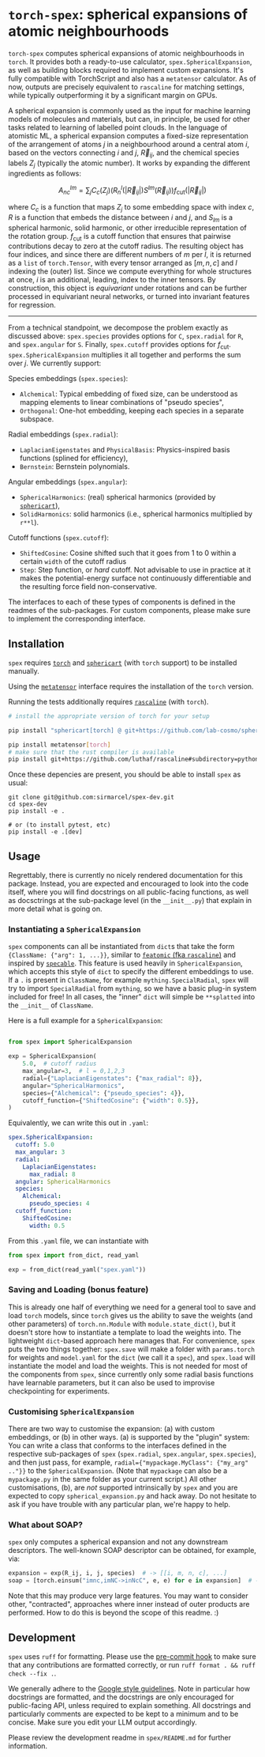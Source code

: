 # `torch-spex`: spherical expansions of atomic neighbourhoods

`torch-spex` computes spherical expansions of atomic neighbourhoods in `torch`. It provides both a ready-to-use calculator, `spex.SphericalExpansion`, as well as building blocks required to implement custom expansions. It's fully compatible with TorchScript and also has a `metatensor` calculator. As of now, outputs are precisely equivalent to `rascaline` for matching settings, while typically outperforming it by a significant margin on GPUs.

A spherical expansion is commonly used as the input for machine learning models of molecules and materials, but can, in principle, be used for other tasks related to learning of labelled point clouds. In the language of atomistic ML, a spherical expansion computes a fixed-size representation of the arrangement of atoms $j$ in a neighbourhood around a central atom $i$, based on the vectors connecting $i$ and $j$, $\vec R_{ij}$, and the chemical species labels $Z_j$ (typically the atomic number). It works by expanding the different ingredients as follows:

```math
A^{lm}_{nc} = \sum_j C_c(Z_j) \left( R^l_n(|\vec R_{ij}|) S^{lm}(\vec R_{ij}) \right) f_{\text{cut}}(|\vec R_{ij}|)
```

where $C_c$ is a function that maps $Z_j$ to some embedding space with index $c$, $R$ is a function that embeds the distance between $i$ and $j$, and $S_{lm}$ is a spherical harmonic, solid harmonic, or other irreducible representation of the rotation group. $f_{\text{cut}}$ is a cutoff function that ensures that pairwise contributions decay to zero at the cutoff radius. The resulting object has four indices, and since there are different numbers of $m$ per $l$, it is returned as a `list` of `torch.Tensor`, with every tensor arranged as $[m, n, c]$ and $l$ indexing the (outer) list. Since we compute everything for whole structures at once, $i$ is an additional, leading, index to the inner tensors. By construction, this object is *equivariant* under rotations and can be further processed in equivariant neural networks, or turned into invariant features for regression.

***

From a technical standpoint, we decompose the problem exactly as discussed above: `spex.species` provides options for `C`, `spex.radial` for `R`, and `spex.angular` for `S`. Finally, `spex.cutoff` provides options for $f_{\text{cut}}$. `spex.SphericalExpansion` multiplies it all together and performs the sum over $j$. We currently support:

Species embeddings (`spex.species`):

- `Alchemical`: Typical embedding of fixed size, can be understood as mapping elements to linear combinations of "pseudo species",
- `Orthogonal`: One-hot embedding, keeping each species in a separate subspace.


Radial embeddings (`spex.radial`):

- `LaplacianEigenstates` and `PhysicalBasis`: Physics-inspired basis functions (splined for efficiency),
- `Bernstein`: Bernstein polynomials.

Angular embeddings (`spex.angular`):

- `SphericalHarmonics`: (real) spherical harmonics (provided by [`sphericart`](https://github.com/lab-cosmo/sphericart/)),
- `SolidHarmonics`: solid harmonics (i.e., spherical harmonics multiplied by `r**l`).


Cutoff functions (`spex.cutoff`):

- `ShiftedCosine`: Cosine shifted such that it goes from 1 to 0 within a certain `width` of the cutoff radius
- `Step`: Step function, or *hard* cutoff. Not advisable to use in practice at it makes the potential-energy surface not continuously differentiable and the resulting force field non-conservative.

The interfaces to each of these types of components is defined in the readmes of the sub-packages. For custom components, please make sure to implement the corresponding interface.

## Installation

`spex` requires [`torch`](https://pytorch.org/get-started/locally/) and [`sphericart`](https://sphericart.readthedocs.io/en/latest/installation.html) (with `torch` support) to be installed manually.

Using the [`metatensor`](https://docs.metatensor.org/latest/installation.html) interface requires the installation of the `torch` version.

Running the tests additionally requires [`rascaline`](https://luthaf.fr/rascaline/latest/get-started/installation.html) (with `torch`).

```bash
# install the appropriate version of torch for your setup

pip install "sphericart[torch] @ git+https://github.com/lab-cosmo/sphericart"

pip install metatensor[torch]
# make sure that the rust compiler is available
pip install git+https://github.com/luthaf/rascaline#subdirectory=python/rascaline-torch
```

Once these depencies are present, you should be able to install `spex` as usual:

```
git clone git@github.com:sirmarcel/spex-dev.git
cd spex-dev
pip install -e .

# or (to install pytest, etc)
pip install -e .[dev]

```

## Usage

Regrettably, there is currently no nicely rendered documentation for this package. Instead, you are expected and encouraged to look into the code itself, where you will find docstrings on all public-facing functions, as well as docsctrings at the sub-package level (in the `__init__.py`) that explain in more detail what is going on.

### Instantiating a `SphericalExpansion`

`spex` components can all be instantiated from `dict`s that take the form `{ClassName: {"arg": 1, ...}}`, similar to [`featomic` (fka `rascaline`)](https://github.com/metatensor/featomic) and inspired by [`specable`](https://github.com/sirmarcel/specable). This feature is used heavily in `SphericalExpansion`, which accepts this style of `dict` to specify the different embeddings to use. If a `.` is present in `ClassName`, for example `mything.SpecialRadial`, `spex` will try to import `SpecialRadial` from `mything`, so we have a basic plug-in system included for free! In all cases, the "inner" `dict` will simple be `**splatted` into the `__init__` of `ClassName`.

Here is a full example for a `SphericalExpansion`:

```python

from spex import SphericalExpansion

exp = SphericalExpansion(
    5.0,  # cutoff radius
    max_angular=3,  # l = 0,1,2,3
    radial={"LaplacianEigenstates": {"max_radial": 8}},
    angular="SphericalHarmonics",
    species={"Alchemical": {"pseudo_species": 4}},
    cutoff_function={"ShiftedCosine": {"width": 0.5}},
)

```

Equivalently, we can write this out in `.yaml`:

```yaml
spex.SphericalExpansion:
  cutoff: 5.0
  max_angular: 3
  radial:
    LaplacianEigenstates:
      max_radial: 8
  angular: SphericalHarmonics
  species:
    Alchemical:
      pseudo_species: 4
  cutoff_function:
    ShiftedCosine:
      width: 0.5

```

From this `.yaml` file, we can instantiate with

```python
from spex import from_dict, read_yaml

exp = from_dict(read_yaml("spex.yaml"))
```

### Saving and Loading (bonus feature)

This is already one half of everything we need for a general tool to save and load `torch` models, since `torch` gives us the ability to save the weights (and other parameters) of `torch.nn.Module` with `module.state_dict()`, but it doesn't store how to instantiate a template to load the weights into. The lightweight `dict`-based approach here manages that. For convenience, `spex` puts the two things together: `spex.save` will make a folder with `params.torch` for weights and `model.yaml` for the `dict` (we call it a `spec`), and `spex.load` will instantiate the model and load the weights. This is not needed for most of the components from `spex`, since currently only some radial basis functions have learnable parameters, but it can also be used to improvise checkpointing for experiments.

### Customising `SphericalExpansion`

There are two way to customise the expansion: (a) with custom embeddings, or (b) in other ways. (a) is supported by the "plugin" system: You can write a class that conforms to the interfaces defined in the respective sub-packages of `spex` (`spex.radial`, `spex.angular`, `spex.species`), and then just pass, for example, `radial={"mypackage.MyClass": {"my_arg" .."}}` to the `SphericalExpansion`. (Note that `mypackage` can also be a `mypackage.py` in the same folder as your current script.) All other customisations, (b), are *not* supported intrinsically by `spex` and you are expected to copy `spherical_expansion.py` and hack away. Do not hesitate to ask if you have trouble with any particular plan, we're happy to help.

### What about SOAP?

`spex` only computes a spherical expansion and not any downstream descriptors. The well-known SOAP descriptor can be obtained, for example, via:

```python
expansion = exp(R_ij, i, j, species)  # -> [[i, m, n, c], ...]
soap = [torch.einsum("imnc,imNC->inNcC", e, e) for e in expansion]  # -> [[i, n1, n2, c1, c2], [...], ...]
```

Note that this may produce very large features. You may want to consider other, "contracted", approaches where inner instead of outer products are performed. How to do this is beyond the scope of this readme. :)

## Development

`spex` uses `ruff` for formatting. Please use the [pre-commit hook](https://pre-commit.com) to make sure that any contributions are formatted correctly, or run `ruff format . && ruff check --fix .`.

We generally adhere to the [Google style guidelines](https://google.github.io/styleguide/pyguide.html). Note in particular how docstrings are formatted, and the docstrings are only encouraged for public-facing API, unless required to explain something. All docstrings and particularly comments are expected to be kept to a minimum and to be concise. Make sure you edit your LLM output accordingly.

Please review the development readme in `spex/README.md` for further information.
